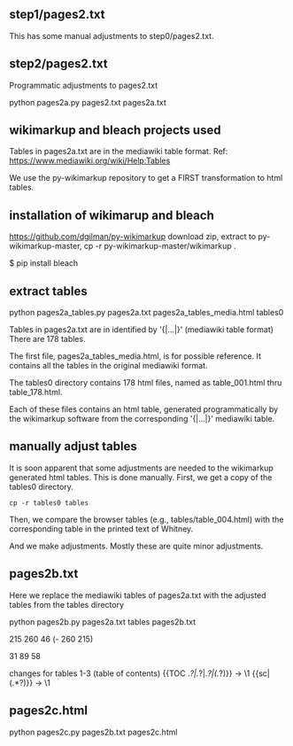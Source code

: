 
## step1/pages2.txt
This has some manual adjustments to step0/pages2.txt.

## step2/pages2.txt
Programmatic adjustments to pages2.txt

python pages2a.py pages2.txt pages2a.txt

## wikimarkup and bleach projects used
Tables in pages2a.txt are in the mediawiki table format.
  Ref: https://www.mediawiki.org/wiki/Help:Tables

We use the py-wikimarkup repository to get a FIRST transformation
to html tables.

## installation of wikimarup and bleach
https://github.com/dgilman/py-wikimarkup
 download zip, extract to py-wikimarkup-master,
 cp -r py-wikimarkup-master/wikimarkup .

$ pip install bleach

## extract tables
python pages2a_tables.py pages2a.txt pages2a_tables_media.html tables0

Tables in pages2a.txt are in identified by '{|...|}'  (mediawiki table format)
There are 178 tables.

The first file, pages2a_tables_media.html, is for possible reference.
It contains all the tables in the original mediawiki format.

The tables0 directory contains 178 html files, named as table_001.html thru
table_178.html.

Each of these files contains an html table, generated programmatically
by the wikimarkup software from the corresponding '{|...|}' mediawiki
table.


## manually adjust tables
It is soon apparent that some adjustments are needed to the wikimarkup generated
html tables.
This is done manually.
First, we get a copy of the tables0 directory.
```
cp -r tables0 tables
```

Then, we compare the browser tables (e.g., tables/table_004.html) with
the corresponding table in the printed text of Whitney.

And we make adjustments.  Mostly these are quite minor adjustments.

## pages2b.txt

Here we replace the mediawiki tables of pages2a.txt with the 
adjusted tables from the tables directory

python pages2b.py pages2a.txt  tables pages2b.txt


215 260  46
(- 260 215)

31 89   58

changes for tables 1-3  (table of contents)
{{TOC .*?|.*?|.*?|\(.*?\)}} -> \1
{{sc|\(.*?\)}}  -> <span style="font-variant:small-caps;">\1</span>

## pages2c.html
python pages2c.py pages2b.txt pages2c.html
